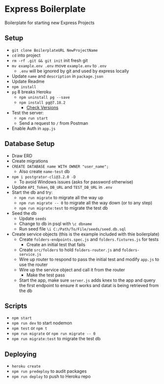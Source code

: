 # Express Boilerplate

Boilerplate for starting new Express Projects

## Setup

- `git clone BoilerplateURL NewProjectName`
- `cd` into project
- `rm -rf .git && git init` init fresh git
- `mv example.env .env` move `example.env` to `.env`
  - `.env` will be ignored by git and used by express locally
- Update `name` and `description` in `package.json`
- Update Readme
- `npm install`
- `pg` 8 breaks Heroku
  - `npm uninstall pg --save`
  - `npm install pg@7.18.2`
    - [Check Versions](https://www.npmjs.com/package/pg)
- Test the server:
  - `npm run start`
  - Send a request to `/` from Postman
- Enable Auth in `app.js`

## Database Setup

- Draw ERD
- Create migrations
- `CREATE DATABASE name WITH OWNER "user_name";`
  - Also create `name-test` db
- `npm i postgrator-cli@3.2.0 -D`
  - To avoid Windows issues (asks for password otherwise)
- Update `API_Token`, `DB_URL` and `TEST_DB_URL` in `.env`
- Start the db and try:
  - `npm run migrate` to migrate all the way up
  - `npm run migrate -- 0` to migrate all the way down (or to any step)
  - `npm run migrate:test` to migrate the test db
- Seed the db
  - Update `seeds`
  - Change to db in psql with `\c dbname`
  - Run seed file `\i C:/Path/To/File/seeds/seed.db.sql`
- Create service objects (this is the example included with thie boilerplate)
  - Create `folders-endpoints.spec.js` and `folders.fixtures.js` for tests
    - Create an initial test that fails
  - Create `src/folders` to hold `folders-router.js` and `folders-service.js`
  - Wire up router to respond to pass the initial test and modify `app.js` to use the router
  - Wire up the service object and call it from the router
    - Make the test pass
  - Start the app, make sure `server.js` adds knex to the app and query the first endpoint to ensure it works and datat is being retrieved from the db

## Scripts

- `npm start`
- `npm run dev` to start nodemon
- `npm test` or `npm t`
- `npm run migrate` or `npm run migrate -- 0`
- `npm run migrate:test` to migrate the test db

## Deploying

- `heroku create`
- `npm run predeploy` to audit packages
- `npm run deploy` to push to Heroku repo
